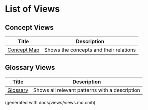 # List of Views

## Concept Views
| Title | Description |
|---|---|
| [Concept Map](../ddd/concept-view.md) | Shows the concepts and their relations |
## Glossary Views
| Title | Description |
|---|---|
| [Glossary](../ddd/glossary-view.md) | Shows all relevant patterns with a description |


(generated with docs/views/views.md.cmb)
